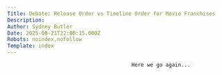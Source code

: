 ```yaml
---
Title: Debate: Release Order vs Timeline Order for Movie Franchises
Description: 
Author: Sydney Butler
Date: 2025-08-21T22:00:15.000Z
Robots: noindex,nofollow
Template: index
---
```


                                            Here we go again...
                                        